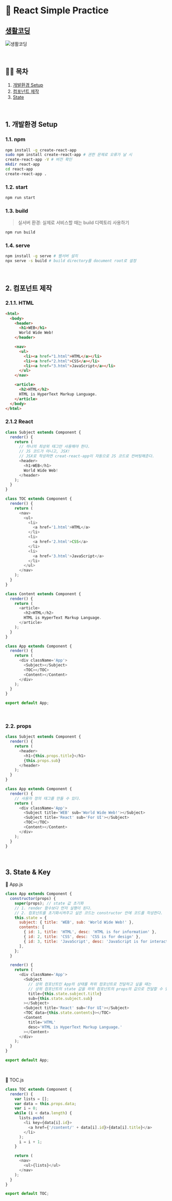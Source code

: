 # 📌 React Simple Practice

## [생활코딩](https://www.inflearn.com/course/react-%EC%83%9D%ED%99%9C%EC%BD%94%EB%94%A9/)

![생활코딩](https://cdn.inflearn.com/public/courses/324041/course_cover/c7ef7e48-adbc-4bc7-b71e-2cd19240019d/egoing_react.jpg)

<br/>

## 👩‍💻 목차

1. [개발환경 Setup](#1-개발환경-Setup)
2. [컴포넌트 제작](#2-컴포넌트-제작)
3. [State](#3-state--key)

<br/>

## 1. 개발환경 Setup

### 1.1. npm

```bash
npm install -g create-react-app
sudo npm install create-react-app # 권한 문제로 오류가 날 시
create-react-app -V # 버전 확인
mkdir react-app
cd react-app
create-react-app .
```

### 1.2. start

```bash
npm run start
```

### 1.3. build

> 실서버 환경: 실제로 서비스할 때는 build 디렉토리 사용하기

```bash
npm run build
```

### 1.4. serve

```bash
npm install -g serve # 웹서버 설치
npx serve -s build # build directory를 document root로 설정
```

<br/>

## 2. 컴포넌트 제작

### 2.1.1. HTML

```html
<html>
  <body>
    <header>
      <h1>WEB</h1>
      World Wide Web!
    </header>

    <nav>
      <ul>
        <li><a href="1.html">HTML</a></li>
        <li><a href="2.html">CSS</a></li>
        <li><a href="3.html">JavaScript</a></li>
      </ul>
    </nav>

    <article>
      <h2>HTML</h2>
      HTML is HyperText Markup Language.
    </article>
  </body>
</html>
```

### 2.1.2 React

```js
class Subject extends Component {
  render() {
    return (
      // 하나의 최상위 태그만 사용해야 한다.
      // JS 코드가 아니고, JSX!
      // JSX로 작성하면 creat-react-app이 자동으로 JS 코드로 컨버팅해준다.
      <header>
        <h1>WEB</h1>
        World Wide Web!
      </header>
    );
  }
}

class TOC extends Component {
  render() {
    return (
      <nav>
        <ul>
          <li>
            <a href='1.html'>HTML</a>
          </li>
          <li>
            <a href='2.html'>CSS</a>
          </li>
          <li>
            <a href='3.html'>JavaScript</a>
          </li>
        </ul>
      </nav>
    );
  }
}

class Content extends Component {
  render() {
    return (
      <article>
        <h2>HTML</h2>
        HTML is HyperText Markup Language.
      </article>
    );
  }
}

class App extends Component {
  render() {
    return (
      <div className='App'>
        <Subject></Subject>
        <TOC></TOC>
        <Content></Content>
      </div>
    );
  }
}

export default App;
```

<br/>

### 2.2. props

```js
class Subject extends Component {
  render() {
    return (
      <header>
        <h1>{this.props.title}</h1>
        {this.props.sub}
      </header>
    );
  }
}

class App extends Component {
  render() {
    // 사용자 정의 태그를 만들 수 있다.
    return (
      <div className='App'>
        <Subject title='WEB' sub='World Wide Web!'></Subject>
        <Subject title='React' sub='For UI'></Subject>
        <TOC></TOC>
        <Content></Content>
      </div>
    );
  }
}
```

<br/>

## 3. State & Key

📁 App.js

```js
class App extends Component {
  constructor(props) {
    super(props); // state 값 초기화
    // 1. render 함수보다 먼저 실행이 된다.
    // 2. 컴포넌트를 초기화시켜주고 싶은 코드는 constructor 안에 코드를 작성한다.
    this.state = {
      subject: { title: 'WEB', sub: 'World Wide Web!' },
      contents: [
        { id: 1, title: 'HTML', desc: 'HTML is for information' },
        { id: 2, title: 'CSS', desc: 'CSS is for design' },
        { id: 3, title: 'JavaScript', desc: 'JavaScript is for interactive' },
      ],
    };
  }

  render() {
    return (
      <div className='App'>
        <Subject
          // 상위 컴포넌트인 App의 상태를 하위 컴포넌트로 전달하고 싶을 때는
          // 상위 컴포넌트의 state 값을 하위 컴포넌트의 props의 값으로 전달할 수 있다.
          title={this.state.subject.title}
          sub={this.state.subject.sub}
        ></Subject>
        <Subject title='React' sub='For UI'></Subject>
        <TOC data={this.state.contents}></TOC>
        <Content
          title='HTML'
          desc='HTML is HyperText Markup Language.'
        ></Content>
      </div>
    );
  }
}

export default App;
```

<br/>

📁 TOC.js

```js
class TOC extends Component {
  render() {
    var lists = [];
    var data = this.props.data;
    var i = 0;
    while (i < data.length) {
      lists.push(
        <li key={data[i].id}>
          <a href={'/content/' + data[i].id}>{data[i].title}</a>
        </li>
      );
      i = i + 1;
    }

    return (
      <nav>
        <ul>{lists}</ul>
      </nav>
    );
  }
}

export default TOC;
```
